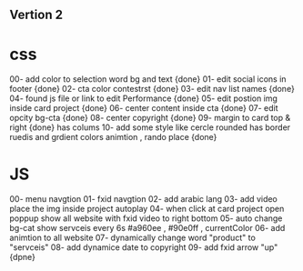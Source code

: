 ## Vertion 2

# css

00- add color to selection word bg and text {done}
01- edit social icons in footer {done}
02- cta color contestrst {done}
03- edit nav list names {done}
04- found js file or link to edit Performance {done}
05- edit postion img inside card project {done}
06- center content inside cta {done}
07- edit opcity bg-cta {done}
08- center copyright {done}
09- margin to card top & right {done} has colums
10- add some style like cercle rounded has border ruedis and grdient colors animtion , rando place {done}

# JS

00- menu navgtion
01- fxid navgtion
02- add arabic lang
03- add video place the img inside project autoplay
04- when click at card project open poppup show all website with fxid video to right bottom
05- auto change bg-cat show servceis every 6s #a960ee , #90e0ff , currentColor
06- add animtion to all website
07- dynamically change word "product" to "servceis"
08- add dynamice date to copyright
09- add fxid arrow "up" {dpne}
